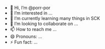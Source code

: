 - 👋 Hi, I’m @porr-por
- 👀 I’m interested in ...
- 🌱 I’m currently learning many things in SCK
- 💞️ I’m looking to collaborate on ...
- 📫 How to reach me ...
- 😄 Pronouns: ...
- ⚡ Fun fact: ...

<!---
porr-por/porr-por is a ✨ special ✨ repository because its `README.md` (this file) appears on your GitHub profile.
You can click the Preview link to take a look at your changes.
--->
